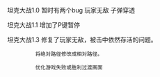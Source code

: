 坦克大战1.0 暂时有两个bug 玩家无敌 子弹穿透

坦克大战1.1 增加了P键暂停

坦克大战1.3  修复了玩家无敌，被击中依然存活的问题。

             将绝对路径修改成相对路径。
             
             优化游戏失败或胜利过渡画面

